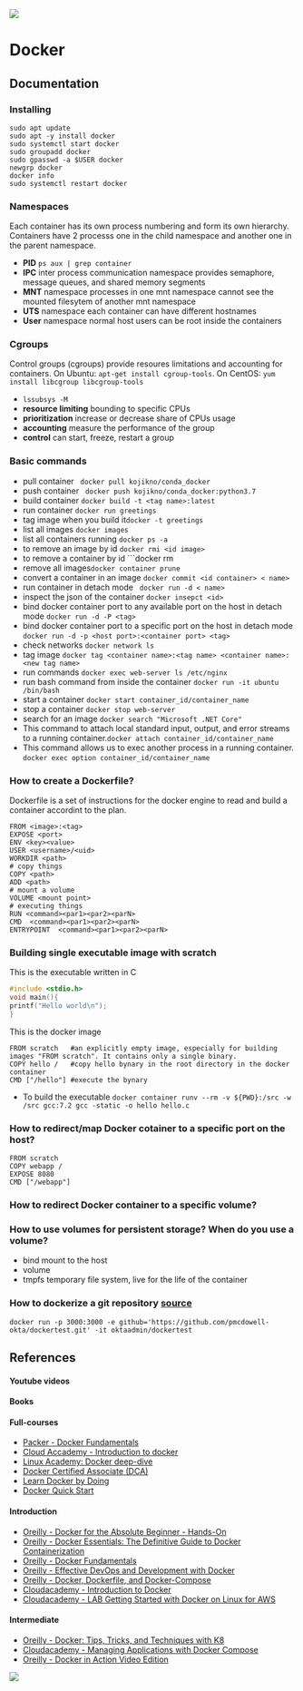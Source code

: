 ![](https://raw.githubusercontent.com/frankietyrine/K-OSINT.iso/master/unnamed.png)
# Docker
## Documentation
### Installing
```
sudo apt update
sudo apt -y install docker
sudo systemctl start docker 
sudo groupadd docker
sudo gpasswd -a $USER docker
newgrp docker
docker info
sudo systemctl restart docker
```

### Namespaces 
Each container has its own process numbering and form its own hierarchy. Containers have 2 processs one in the child namespace and another one in the parent namespace. 
- **PID** ```ps aux | grep container```
- **IPC** inter process communication namespace provides semaphore, message queues, and shared memory segments
- **MNT** namespace processes in one mnt namespace cannot see the mounted filesytem of another mnt namespace
- **UTS** namespace each container can have different hostnames 
- **User** namespace normal host users can be root inside the containers

### Cgroups 
Control groups (cgroups) provide resoures limitations and accounting for containers. 
On Ubuntu: ```apt-get install cgroup-tools```. On CentOS: ```yum install libcgroup libcgroup-tools```
- ```lssubsys -M```
- **resource limiting** bounding to specific CPUs
- **prioritization** increase or decrease share of CPUs usage
- **accounting** measure the performance of the group
- **control** can start, freeze, restart a group

### Basic commands
- pull container ``` docker pull kojikno/conda_docker```
- push container ``` docker push kojikno/conda_docker:python3.7```
- build container ```docker build -t <tag name>:latest```
- run container ```docker run greetings```
- tag image when you build it```docker -t greetings```
- list all images ```docker images```
- list all containers running ```docker ps -a ```
- to remove an image by id ```docker rmi <id image>```
- to remove a container by id ```docker rm <id container>
- remove all images```docker container prune```
- convert a container in an image ```docker commit <id container> < name>```
- run container in detach mode ``` docker run -d < name>```
- inspect the json of the container ```docker insepct <id> ```
- bind docker container port to any available port on the host in detach mode ```docker run -d -P <tag>```
- bind docker container port to a specific port on the host in detach mode ```docker run -d -p <host port>:<container port> <tag>```
- check networks ```docker network ls``` 
- tag image ```docker tag <container name>:<tag name> <container name>:<new tag name> ```
- run commands ```docker exec web-server ls /etc/nginx```
- run bash command from inside the container ```docker run -it ubuntu /bin/bash```
- start a container ```docker start container_id/container_name```
- stop a container ```docker stop web-server```
- search for an image ```docker search "Microsoft .NET Core"```
- This command to attach local standard input, output, and error streams to a running container.```docker attach container_id/container_name```
- This command allows us to exec another process in a running container. ```docker exec option container_id/container_name```

 
### How to create a Dockerfile?
Dockerfile is a set of instructions for the docker engine to read and build a container accordint to the plan.
```
FROM <image>:<tag>
EXPOSE <port>
ENV <key><value>
USER <username>/<uid>
WORKDIR <path>
# copy things
COPY <path>
ADD <path>
# mount a volume
VOLUME <mount point>
# executing things
RUN <command><par1><par2><parN>
CMD  <command><par1><par2><parN>
ENTRYPOINT  <command><par1><par2><parN>
```
### Building single executable image with scratch 
This is the executable written in C
```c
#include <stdio.h>
void main(){
printf("Hello world\n");
}
```
This is the docker image 
```
FROM scratch   #an explicitly empty image, especially for building images "FROM scratch". It contains only a single binary.
COPY hello /   #copy hello bynary in the root directory in the docker container
CMD ["/hello"] #execute the bynary 
```
- To build the executable ```docker container runv --rm -v ${PWD}:/src -w /src gcc:7.2 gcc -static -o hello hello.c```
### How to redirect/map Docker cotainer to a specific port on the host? 
```
FROM scratch
COPY webapp /
EXPOSE 8080
CMD ["/webapp"]
```
### How to redirect Docker container to a specific volume?
### How to use volumes for persistent storage? When do you use a volume? 
  - bind mount to the host 
  - volume 
  - tmpfs temporary file system, live for the life of the container

### How to dockerize a git repository [source](https://developer.okta.com/blog/2018/09/27/test-your-github-repositories-with-docker-in-five-minutes)
```
docker run -p 3000:3000 -e github='https://github.com/pmcdowell-okta/dockertest.git' -it oktaadmin/dockertest
```
 


## References
#### Youtube videos
#### Books
#### Full-courses
- [Packer - Docker Fundamentals](https://subscription.packtpub.com/video/virtualization_and_cloud/9781788399821)
- [Cloud Accademy - Introduction to docker](https://cloudacademy.com/course/introduction-to-docker-2/course-intro-1)
- [Linux Academy: Docker deep-dive](https://linuxacademy.com/course/docker-deep-dive-part-1/)
- [Docker Certified Associate (DCA)](https://linuxacademy.com/course/docker-certified-associate-dca/)
- [Learn Docker by Doing](https://linuxacademy.com/course/docker-and-container-orchestration-hands-orchestration-hands-on/)
- [Docker Quick Start](https://linuxacademy.com/course/docker-quick-start/)

#### Introduction
- [Oreilly - Docker for the Absolute Beginner - Hands-On](https://learning.oreilly.com/videos/docker-for-the/9781788991315)
- [Oreilly - Docker Essentials: The Definitive Guide to Docker Containerization](https://learning.oreilly.com/videos/docker-essentials-the/9781634625814)
- [Oreilly - Docker Fundamentals](https://learning.oreilly.com/videos/docker-fundamentals/9781788399821)
- [Oreilly - Effective DevOps and Development with Docker](https://learning.oreilly.com/videos/effective-devops-and/9781788994279)
- [Oreilly - Docker, Dockerfile, and Docker-Compose](https://learning.oreilly.com/videos/docker-dockerfile-and/9781800206847)
- [Cloudacademy - Introduction to Docker](https://cloudacademy.com/course/introduction-to-docker-2/results/?context_resource=lp&context_id=129)
- [Cloudacademy - LAB Getting Started with Docker on Linux for AWS ](https://cloudacademy.com/lab/start-with-docker-linux-aws/?context_resource=lp&context_id=129)


#### Intermediate
- [Oreilly - Docker: Tips, Tricks, and Techniques with K8](https://learning.oreilly.com/videos/docker-tips-tricks/9781839217401)
- [Cloudacademy - Managing Applications with Docker Compose](https://cloudacademy.com/course/managing-applications-with-docker-compose/anatomy-of-a-compose-file-1/?context_resource=lp&context_id=129)
- [Oreilly - Docker in Action Video Edition](https://learning.oreilly.com/videos/docker-in-action/9781633430235VE)

![](https://raw.githubusercontent.com/frankietyrine/K-OSINT.iso/master/unnamed.png)
